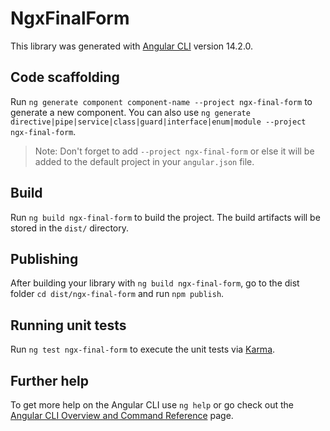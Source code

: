 # NgxFinalForm

This library was generated with [Angular CLI](https://github.com/angular/angular-cli) version 14.2.0.

## Code scaffolding

Run `ng generate component component-name --project ngx-final-form` to generate a new component. You can also use `ng generate directive|pipe|service|class|guard|interface|enum|module --project ngx-final-form`.
> Note: Don't forget to add `--project ngx-final-form` or else it will be added to the default project in your `angular.json` file. 

## Build

Run `ng build ngx-final-form` to build the project. The build artifacts will be stored in the `dist/` directory.

## Publishing

After building your library with `ng build ngx-final-form`, go to the dist folder `cd dist/ngx-final-form` and run `npm publish`.

## Running unit tests

Run `ng test ngx-final-form` to execute the unit tests via [Karma](https://karma-runner.github.io).

## Further help

To get more help on the Angular CLI use `ng help` or go check out the [Angular CLI Overview and Command Reference](https://angular.io/cli) page.
